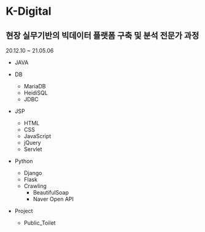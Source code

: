 # K-Digital
## 현장 실무기반의 빅데이터 플랫폼 구축 및 분석 전문가 과정
20.12.10 ~ 21.05.06

* JAVA
* DB
  * MariaDB
  * HeidiSQL
  * JDBC
* JSP
  * HTML
  * CSS
  * JavaScript
  * jQuery
  * Servlet
* Python
  * Django
  * Flask
  * Crawling
    * BeautifulSoap
    * Naver Open API
    
* Project
  * Public_Toilet
